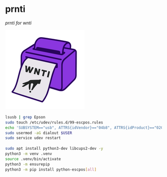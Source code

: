 # prnti

*prnti for wnti*

<img src="prnti.svg" alt="prnti" style="zoom:25%;" />





```bash
lsusb | grep Epson
sudo touch /etc/udev/rules.d/99-escpos.rules
echo 'SUBSYSTEM=="usb", ATTRS{idVendor}=="04b8", ATTRS{idProduct}=="0202", MODE="0664", GROUP="dialout"' |sudo tee -a /etc/udev/rules.d/99-escpos.rules
sudo usermod -aG dialout $USER
sudo service udev restart

sudo apt install python3-dev libcups2-dev -y
python3 -m venv .venv
source .venv/bin/activate
python3 -m ensurepip
python3 -m pip install python-escpos[all]
```

